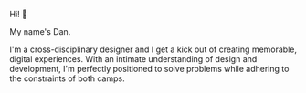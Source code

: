 Hi! 👋

My name's Dan.

I'm a cross-disciplinary designer and I get a kick out of creating memorable, digital experiences. With an intimate understanding of design and development, I'm perfectly positioned to solve problems while adhering to the constraints of both camps.
